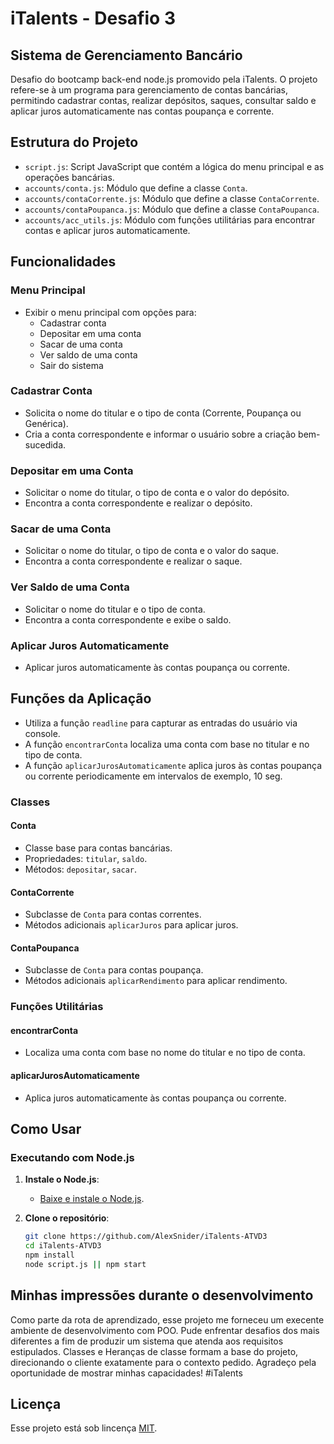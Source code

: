# iTalents - Desafio 3

## Sistema de Gerenciamento Bancário

Desafio do bootcamp back-end node.js promovido pela iTalents. O projeto refere-se à um programa para gerenciamento de contas bancárias, permitindo cadastrar contas, realizar depósitos, saques, consultar saldo e aplicar juros automaticamente nas contas poupança e corrente.

## Estrutura do Projeto

- `script.js`: Script JavaScript que contém a lógica do menu principal e as operações bancárias.
- `accounts/conta.js`: Módulo que define a classe `Conta`.
- `accounts/contaCorrente.js`: Módulo que define a classe `ContaCorrente`.
- `accounts/contaPoupanca.js`: Módulo que define a classe `ContaPoupanca`.
- `accounts/acc_utils.js`: Módulo com funções utilitárias para encontrar contas e aplicar juros automaticamente.

## Funcionalidades

### Menu Principal
- Exibir o menu principal com opções para:
  - Cadastrar conta
  - Depositar em uma conta
  - Sacar de uma conta
  - Ver saldo de uma conta
  - Sair do sistema

### Cadastrar Conta
- Solicita o nome do titular e o tipo de conta (Corrente, Poupança ou Genérica).
- Cria a conta correspondente e informar o usuário sobre a criação bem-sucedida.

### Depositar em uma Conta
- Solicitar o nome do titular, o tipo de conta e o valor do depósito.
- Encontra a conta correspondente e realizar o depósito.

### Sacar de uma Conta
- Solicitar o nome do titular, o tipo de conta e o valor do saque.
- Encontra a conta correspondente e realizar o saque.

### Ver Saldo de uma Conta
- Solicitar o nome do titular e o tipo de conta.
- Encontra a conta correspondente e exibe o saldo.

### Aplicar Juros Automaticamente
- Aplicar juros automaticamente às contas poupança ou corrente.

## Funções da Aplicação

- Utiliza a função `readline` para capturar as entradas do usuário via console.
- A função `encontrarConta` localiza uma conta com base no titular e no tipo de conta.
- A função `aplicarJurosAutomaticamente` aplica juros às contas poupança ou corrente periodicamente em intervalos de exemplo, 10 seg.

### Classes

#### Conta
- Classe base para contas bancárias.
- Propriedades: `titular`, `saldo`.
- Métodos: `depositar`, `sacar`.

#### ContaCorrente
- Subclasse de `Conta` para contas correntes.
- Métodos adicionais `aplicarJuros` para aplicar juros.

#### ContaPoupanca
- Subclasse de `Conta` para contas poupança.
- Métodos adicionais `aplicarRendimento` para aplicar rendimento.

### Funções Utilitárias

#### encontrarConta
- Localiza uma conta com base no nome do titular e no tipo de conta.

#### aplicarJurosAutomaticamente
- Aplica juros automaticamente às contas poupança ou corrente.

## Como Usar

### Executando com Node.js

1. **Instale o Node.js**:
   - [Baixe e instale o Node.js](https://nodejs.org/).

2. **Clone o repositório**:
   ```sh
   git clone https://github.com/AlexSnider/iTalents-ATVD3
   cd iTalents-ATVD3
   npm install
   node script.js || npm start

## Minhas impressões durante o desenvolvimento

Como parte da rota de aprendizado, esse projeto me forneceu um execente ambiente de desenvolvimento com POO. Pude enfrentar desafios dos mais diferentes a fim de produzir um sistema que atenda aos requisitos estipulados. Classes e Heranças de classe formam a base do projeto, direcionando o cliente exatamente para o contexto pedido. Agradeço pela oportunidade de mostrar minhas capacidades! #iTalents

## Licença
Esse projeto está sob lincença [MIT](https://github.com/AlexSnider/iTalents-ATVD3/blob/main/LICENSE).
